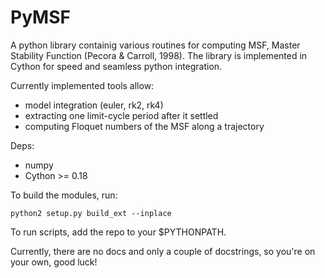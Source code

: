 PyMSF
=====

A python library containig various routines for computing MSF, Master Stability Function (Pecora & Carroll, 1998).
The library is implemented in Cython for speed and seamless python integration.

Currently implemented tools allow:
* model integration (euler, rk2, rk4)
* extracting one limit-cycle period after it settled
* computing Floquet numbers of the MSF along a trajectory

Deps:
* numpy
* Cython >= 0.18

To build the modules, run:

    python2 setup.py build_ext --inplace

To run scripts, add the repo to your $PYTHONPATH. 

Currently, there are no docs and only a couple of docstrings, so you're on your own, good luck!
